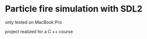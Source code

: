 # Particle fire simulation with SDL2

only tested on MacBook Pro

project realized for a C ++ course
